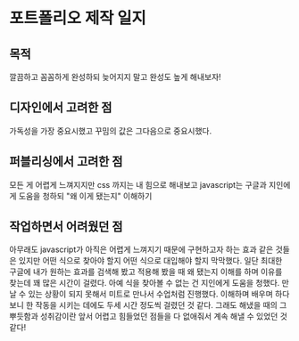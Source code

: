 # 포트폴리오 제작 일지
## 목적
깔끔하고 꼼꼼하게 완성하되 늦어지지 말고 완성도 높게 해내보자!

## 디자인에서 고려한 점
가독성을 가장 중요시했고 꾸밈의 값은 그다음으로 중요시했다.

## 퍼블리싱에서 고려한 점
모든 게 어렵게 느껴지지만 css 까지는 내 힘으로 해내보고 javascript는 구글과 지인에게 도움을 청하되 "왜 이게 됐는지" 이해하기

## 작업하면서 어려웠던 점
아무래도 javascript가 아직은 어렵게 느껴지기 때문에 구현하고자 하는 효과 같은 것들은 있지만 어떤 식으로 찾아야 할지
어떤 식으로 대입해야 할지 막막했다.
일단 최대한 구글에 내가 원하는 효과를 검색해 봤고 적용해 봤을 때 왜 됐는지 이해를 하며 이유를 찾는데 꽤 많은 시간이 걸렸다.
아예 식을 찾아볼 수 없는 건 지인에게 도움을 청했다. 만날 수 있는 상황이 되지 못해서 미트로 만나서 수업처럼 진행했다.
이해하며 배우며 하다 보니 한 작동을 시키는 데에도 두세 시간 정도씩 걸렸던 것 같다.
그래도 해냈을 때의 그 뿌듯함과 성취감이란 앞서 어렵고 힘들었던 점들을 다 없애줘서 계속 해낼 수 있었던 것 같다!